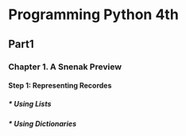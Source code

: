 # Programming Python 4th
## Part1
### Chapter 1. A Snenak Preview
#### Step 1: Representing Recordes
##### * Using Lists
##### * Using Dictionaries